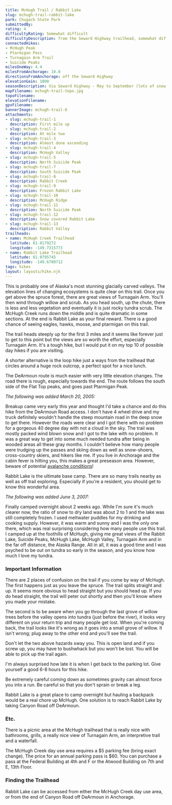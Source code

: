 ```yaml
---
title: McHugh Trail / Rabbit Lake
slug: mchugh-trail-rabbit-lake
park: Chugach State Park
submittedBy: 
rating: 4
difficultyRating: Somewhat difficult
difficultyDescription: from the Seward Highway trailhead, somewhat difficult - half the hike is uphill with some pretty steep sections. One small part of the trail is confusing on which direction to go. Plan on at least 6 h
connectedHikes:
- McHugh Peak
- Ptarmigan Pass
- Turnagain Arm Trail
- Suicide Peaks
milesOneWay: 4.4
milesFromAnchorage: 10.0
directionsFromAnchorage: off the Seward Highway
elevationGain: 1800
seasonDescription: Via Seward Highway - May to September (lots of snow past mile 2 in early season). <br />Via DeArmoun Rd - All year but may need snowshoes or skis in winter depending on amount of snow.
mapFilename: mchugh-trail-topo.jpg
topoFilename: 
elevationFilename: 
gpxFilename: 
bannerImage: mchugh-trail-6
attachments:
- slug: mchugh-trail-1
  description: First mile up
- slug: mchugh-trail-2
  description: At mile two
- slug: mchugh-trail-3
  description: Almost done ascending
- slug: mchugh-trail-4
  description: McHugh Valley
- slug: mchugh-trail-5
  description: North Suicide Peak
- slug: mchugh-trail-7
  description: South Suicide Peak
- slug: mchugh-trail-8
  description: Rabbit Creek
- slug: mchugh-trail-9
  description: Frozen Rabbit Lake
- slug: mchugh-trail-10
  description: McHugh Ridge
- slug: mchugh-trail-11
  description: North Suicide Peak
- slug: mchugh-trail-12
  description: Snow covered Rabbit Lake
- slug: mchugh-trail-13
  description: Rabbit Valley
trailheads:
- name: McHugh Creek Trailhead
  latitude: 61.0179272
  longitude: -149.7315773
- name: Rabbit Lake Trailhead
  latitude: 61.0795745
  longitude: -149.6780712
tags: hikes
layout: layouts/hike.njk
---
```

This is probably one of Alaska's most stunning glacially carved valleys. The elevation lines of changing ecosystems is quite clear on this trail. Once you get above the spruce forest, there are great views of Turnagain Arm. You'll then wind through willow and scrub. As you head south, up the chute, there is less and less vegetation and eventually it is just rocky tundra scrub. The McHugh Creek runs down the middle and is quite dramatic in some sections. At the end is Rabbit Lake as your final reward. There is a good chance of seeing eagles, hawks, moose, and ptarmigan on this trail.

The trail heads steeply up for the first 3 miles and it seems like forever just to get to this point but the views are so worth the effort, especially Turnagain Arm. It's a tough hike, but I would put it on my top 10 of possible day hikes if you are visiting.

A shorter alternative is the loop hike just a ways from the trailhead that circles around a huge rock outcrop, a perfect spot for a nice lunch.

The DeArmoun route is much easier with very little elevation changes. The road there is rough, especially towards the end. The route follows the south side of the Flat Top peaks, and goes past Ptarmigan Peak.

*The following was added March 20, 2005:*

Breakup came very early this year and thought I'd take a chance and do this hike from the DeArmoun Road access. I don't have 4 wheel drive and my truck definitely wouldn't handle the steep mountain road in the deep snow to get there. However the roads were clear and I got there with no problem for a gorgeous 40 degree day with not a cloud in the sky. The trail was mostly packed wind blown snow and I got to the lake with no problem. It was a great way to get into some much needed tundra after being in wooded areas all these gray months. I couldn't believe how many people were trudging up the passes and skiing down as well as snow-shoers, cross-country skiers, and hikers like me. If you live in Anchorage and the cabin fever is hitting you, this makes a great preseason area. However, beware of potential [avalanche conditions](http://alaskahikesearch.com/education/#avalanche)!

Rabbit Lake is the ultimate base camp. There are so many trails nearby as well as off trail exploring. Especially if you're a resident, you should get to know this wonderful area.

*The following was added June 3, 2007:*

Finally camped overnight about 2 weeks ago. While I'm sure it's much clearer now, the ratio of snow to dry land was about 2 to 1 and the lake was still completely frozen. I used meltwater puddles for my drinking and cooking supply. However, it was warm and sunny and I was the only one there, which was real surprising considering how many people use this trail. I camped up at the foothills of McHugh, giving me great views of the Rabbit Lake, Suicide Peaks, McHugh Lake, McHugh Valley, Turnagain Arm and in the far off distance, the Alaska Range. All in all, it was a good time and I was psyched to be out on tundra so early in the season, and you know how much I love my tundra.

### Important Information

There are 2 places of confusion on the trail if you come by way of McHugh. The first happens just as you leave the spruce. The trail splits straight and up. It seems more obvious to head straight but you should head up. If you do head straight, the trail will peter out shortly and then you'll know where you made your mistake.

The second is to be aware when you go through the last grove of willow trees before the valley opens into tundra (just before the river), it looks very different on your return trip and many people get lost. When you're coming back, the trail looks like it's wrong as it goes into a small grove of willow. It isn't wrong; plug away to the other end and you'll see the trail.

Don't let the two above hazards sway you. This is open land and if you screw up, you may have to bushwhack but you won't be lost. You will be able to pick up the trail again.

I'm always surprised how late it is when I get back to the parking lot. Give yourself a good 6-8 hours for this hike.

Be extremely careful coming down as sometimes gravity can almost force you into a run. Be careful so that you don't sprain or break a leg.

Rabbit Lake is a great place to camp overnight but hauling a backpack would be a real chore up McHugh. One solution is to reach Rabbit Lake by taking Canyon Road off DeArmoun.

### Etc.

There is a picnic area at the McHugh trailhead that is really nice with bathrooms, grills, a really nice view of Turnagain Arm, an interpretive trail and a waterfall.

The McHugh Creek day use area requires a $5 parking fee (bring exact change). The price for an annual parking pass is $60. You can purchase a pass at the Federal Building at 4th and F or the Atwood Building on 7th and E, 13th Floor.

### Finding the Trailhead

Rabbit Lake can be accessed from either the McHugh Creek day use area, or from the end of Canyon Road off DeArmoun in Anchorage.